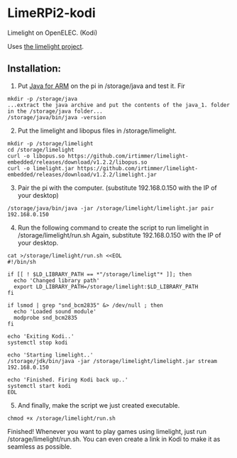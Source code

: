 # LimeRPi2-kodi
Limelight on OpenELEC. (Kodi)

Uses [the limelight project](https://github.com/irtimmer/limelight-embedded).

Installation:
--------------
1. Put [Java for ARM](http://www.oracle.com/technetwork/java/javase/downloads/jdk8-arm-downloads-2187472.html) on the pi in /storage/java and test it. Fir
```
mkdir -p /storage/java
...extract the java archive and put the contents of the java_1. folder in the /storage/java folder...
/storage/java/bin/java -version
```

2. Put the limelight and libopus files in /storage/limelight.
```
mkdir -p /storage/limelight
cd /storage/limelight
curl -o libopus.so https://github.com/irtimmer/limelight-embedded/releases/download/v1.2.2/libopus.so
curl -o limelight.jar https://github.com/irtimmer/limelight-embedded/releases/download/v1.2.2/limelight.jar
```

3. Pair the pi with the computer. (substitute 192.168.0.150 with the IP of your desktop)
```
/storage/java/bin/java -jar /storage/limelight/limelight.jar pair 192.168.0.150
```

4. Run the following command to create the script to run limelight in /storage/limelight/run.sh
Again, substitute 192.168.0.150 with the IP of your desktop.
```
cat >/storage/limelight/run.sh <<EOL
#!/bin/sh

if [[ ! $LD_LIBRARY_PATH == *"/storage/limeligt"* ]]; then
  echo 'Changed library path'
  export LD_LIBRARY_PATH=/storage/limelight:$LD_LIBRARY_PATH
fi

if lsmod | grep "snd_bcm2835" &> /dev/null ; then
  echo 'Loaded sound module'
  modprobe snd_bcm2835
fi

echo 'Exiting Kodi..'
systemctl stop kodi

echo 'Starting limelight..'
/storage/jdk/bin/java -jar /storage/limelight/limelight.jar stream 192.168.0.150

echo 'Finished. Firing Kodi back up..'
systemctl start kodi
EOL
```

5. And finally, make the script we just created executable.
```
chmod +x /storage/limelight/run.sh
```


Finished! Whenever you want to play games using limelight, just run /storage/limelight/run.sh.
You can even create a link in Kodi to make it as seamless as possible.

